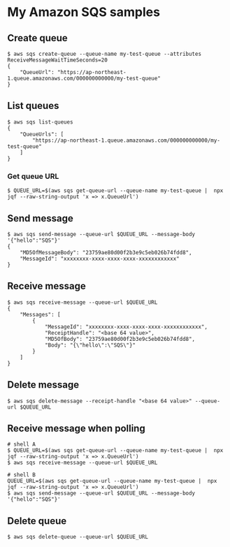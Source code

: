 # My Amazon SQS samples

## Create queue

```shell
$ aws sqs create-queue --queue-name my-test-queue --attributes ReceiveMessageWaitTimeSeconds=20
{
    "QueueUrl": "https://ap-northeast-1.queue.amazonaws.com/000000000000/my-test-queue"
}
```

## List queues

```shell
$ aws sqs list-queues
{
    "QueueUrls": [
        "https://ap-northeast-1.queue.amazonaws.com/000000000000/my-test-queue"
    ]
}
```

### Get queue URL

```shell
$ QUEUE_URL=$(aws sqs get-queue-url --queue-name my-test-queue |  npx jqf --raw-string-output 'x => x.QueueUrl')
```

## Send message

```shell
$ aws sqs send-message --queue-url $QUEUE_URL --message-body '{"hello":"SQS"}'
{
    "MD5OfMessageBody": "23759ae80d00f2b3e9c5eb026b74fdd8",
    "MessageId": "xxxxxxxx-xxxx-xxxx-xxxx-xxxxxxxxxxxx"
}
```

## Receive message

```shell
$ aws sqs receive-message --queue-url $QUEUE_URL
{
    "Messages": [
        {
            "MessageId": "xxxxxxxx-xxxx-xxxx-xxxx-xxxxxxxxxxxx",
            "ReceiptHandle": "<base 64 value>",
            "MD5OfBody": "23759ae80d00f2b3e9c5eb026b74fdd8",
            "Body": "{\"hello\":\"SQS\"}"
        }
    ]
}
```

## Delete message

```shell
$ aws sqs delete-message --receipt-handle "<base 64 value>" --queue-url $QUEUE_URL
```

## Receive message when polling

```shell
# shell A
$ QUEUE_URL=$(aws sqs get-queue-url --queue-name my-test-queue |  npx jqf --raw-string-output 'x => x.QueueUrl')
$ aws sqs receive-message --queue-url $QUEUE_URL
```

```shell
# shell B
QUEUE_URL=$(aws sqs get-queue-url --queue-name my-test-queue |  npx jqf --raw-string-output 'x => x.QueueUrl')
$ aws sqs send-message --queue-url $QUEUE_URL --message-body '{"hello":"SQS"}'
```

## Delete queue

```shell
$ aws sqs delete-queue --queue-url $QUEUE_URL
```
